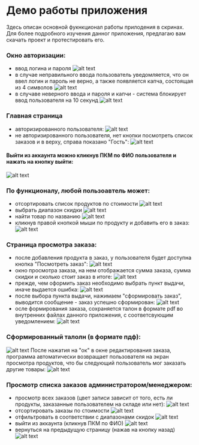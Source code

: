 # Демо работы приложения
Здесь описан основной фукнкционал работы прилодения в скринах. Для более подробного изучения данног приложения, предлагаю вам скачать проект и протестировать его.


### Окно авторизации:
- ввод логина и пароля
![alt text](/docs/image/image.png)
- в случае неправильного ввода пользователь уведомляется, что он ввел логин и пароль не верно, а также появляется капча, состоящая из 4 символов
![alt text](/docs/image/image-17.png)
- в случаве неверного ввода и пароля и капчи - система блокирует ввод пользователя на 10 секунд
![alt text](/docs/image/image-18.png)

### Главная страница 
- авторизированного пользователя:
![alt text](/docs/image/image-1.png)
- не авторизированного пользователя, нет кнопки посмотреть список заказов и в верху, справа показано "Гость":
![alt text](/docs/image/image-3.png)

#### Выйти из аккаунта можно кликнув ПКМ по ФИО пользователя и нажать на кнопку выйти:
![alt text](/docs/image/image-2.png)

### По функционалу, любой пользоавтель может:
- отсортировать список продуктов по стоимости 
![alt text](/docs/image/image-19.png)
- выбрать диапазон скидки
![alt text](/docs/image/image-20.png)
- найти товар по названию
![alt text](/docs/image/image-21.png)
- кликнув правой кнопкой мыши по продукту и добавить его в заказ:
![alt text](/docs/image/image-4.png)

### Страница просмотра заказа:
- после добавления продукта в заказ, у пользователя будет доступна кнопка "Посмотреть заказ":
![alt text](/docs/image/image-5.png)
- окно просмотра заказа, на нем отображается сумма заказа, сумма скидки и сколько стоит заказ в итоге:
![alt text](/docs/image/image-6.png)
- прежде, чем оформить заказ необходимо выбрать пункт выдачи, иначе выдается ошибка:
![alt text](/docs/image/image-7.png)
- после выбора пункта выдачи, нажимаем  "сформировать заказ", выводится сообщение - заказ успешно сформирован:
![alt text](/docs/image/image-8.png)
 - осле формирования заказа, сохраняется талон в формате pdf во внутренних файлах данного приложения, с соответсвующим уведомлением:
![alt text](/docs/image/image-9.png)

### Сформированный талолн (в формате пдф):
![alt text](/docs/image/image-11.png)
После нажатия на "ок" в окне редактирования заказа, программа автоматически возвращает пользователя на экран просмотра продуктов, что бы следующий пользователь мог заказать другие товары:
![alt text](/docs/image/image-10.png)

### Просмотр списка заказов администратором/менеджером:
- просмотр всех заказов (цвет записи зависит от того, есть ли продукты, заказанные пользователем на складе или нет):
![alt text](/docs/image/image-12.png)
- отсортировать заказы по стоимости
![alt text](/docs/image/image-13.png)
- отфильтровать в соответствии с диапазонами скидок
![alt text](/docs/image/image-14.png)
- выйти из аккаунта (кликнув ПКМ по ФИО)
![alt text](/docs/image/image-15.png)
- вернуться на предыдущую страницу (нажав на кнопку назад)
![alt text](/docs/image/image-16.png)
